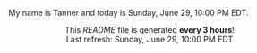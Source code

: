 My name is Tanner and today is Sunday, June 29, 10:00 PM EDT.

<p align="center">This <i>README</i> file is generated <b>every 3 hours</b>!</br>Last refresh: Sunday, June 29, 10:00 PM EDT<br /></p>
